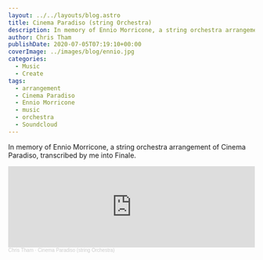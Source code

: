 ```yaml
---
layout: ../../layouts/blog.astro
title: Cinema Paradiso (string Orchestra)
description: In memory of Ennio Morricone, a string orchestra arrangement of Cinema Paradiso, transcribed by me into Finale.
author: Chris Tham
publishDate: 2020-07-05T07:19:10+00:00
coverImage: ../images/blog/ennio.jpg
categories:
  - Music
  - Create
tags:
  - arrangement
  - Cinema Paradiso
  - Ennio Morricone
  - music
  - orchestra
  - Soundcloud
---
```

In memory of Ennio Morricone, a string orchestra arrangement of Cinema Paradiso, transcribed by me into Finale.

<iframe width="100%" height="166" scrolling="no" frameborder="no" allow="autoplay" src="https://w.soundcloud.com/player/?url=https%3A//api.soundcloud.com/tracks/853005826&color=%23ff5500&auto_play=false&hide_related=false&show_comments=true&show_user=true&show_reposts=false&show_teaser=true"></iframe><div style="font-size: 10px; color: #cccccc;line-break: anywhere;word-break: normal;overflow: hidden;white-space: nowrap;text-overflow: ellipsis; font-family: Interstate,Lucida Grande,Lucida Sans Unicode,Lucida Sans,Garuda,Verdana,Tahoma,sans-serif;font-weight: 100;"><a href="https://soundcloud.com/chris-tham" title="Chris Tham" target="_blank" style="color: #cccccc; text-decoration: none;">Chris Tham</a> · <a href="https://soundcloud.com/chris-tham/cinema-paradiso-string-orchestra" title="Cinema Paradiso (string Orchestra)" target="_blank" style="color: #cccccc; text-decoration: none;">Cinema Paradiso (string Orchestra)</a></div>
